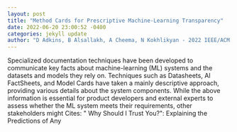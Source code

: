 ```yaml
--- 
layout: post 
title: "Method Cards for Prescriptive Machine-Learning Transparency" 
date: 2022-06-20 23:00:52 -0400 
categories: jekyll update 
author: "D Adkins, B Alsallakh, A Cheema, N Kokhlikyan - 2022 IEEE/ACM 1st , 2022" 
--- 
```

Specialized documentation techniques have been developed to communicate key facts about machine-learning (ML) systems and the datasets and models they rely on. Techniques such as Datasheets, AI FactSheets, and Model Cards have taken a mainly descriptive approach, providing various details about the system components. While the above information is essential for product developers and external experts to assess whether the ML system meets their requirements, other stakeholders might Cites: " Why Should I Trust You?": Explaining the Predictions of Any